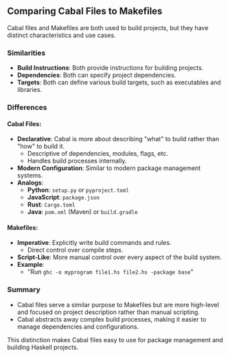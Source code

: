 ## Comparing Cabal Files to Makefiles

Cabal files and Makefiles are both used to build projects, but they have distinct characteristics and use cases.

### Similarities
- **Build Instructions**: Both provide instructions for building projects.
- **Dependencies**: Both can specify project dependencies.
- **Targets**: Both can define various build targets, such as executables and libraries.

### Differences

#### Cabal Files:
- **Declarative**: Cabal is more about describing "what" to build rather than "how" to build it.
  - Descriptive of dependencies, modules, flags, etc.
  - Handles build processes internally.
- **Modern Configuration**: Similar to modern package management systems.
- **Analogs**:
  - **Python**: `setup.py` or `pyproject.toml`
  - **JavaScript**: `package.json`
  - **Rust**: `Cargo.toml`
  - **Java**: `pom.xml` (Maven) or `build.gradle`

#### Makefiles:
- **Imperative**: Explicitly write build commands and rules.
  - Direct control over compile steps.
- **Script-Like**: More manual control over every aspect of the build system.
- **Example**:
  - "Run `ghc -o myprogram file1.hs file2.hs -package base`"

### Summary
- Cabal files serve a similar purpose to Makefiles but are more high-level and focused on project description rather than manual scripting.
- Cabal abstracts away complex build processes, making it easier to manage dependencies and configurations.

This distinction makes Cabal files easy to use for package management and building Haskell projects.
